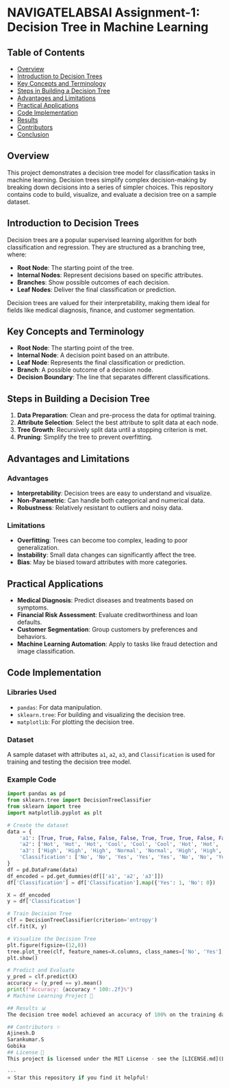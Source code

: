 # NAVIGATELABSAI Assignment-1: Decision Tree in Machine Learning

## Table of Contents
- [Overview](#overview)
- [Introduction to Decision Trees](#introduction-to-decision-trees)
- [Key Concepts and Terminology](#key-concepts-and-terminology)
- [Steps in Building a Decision Tree](#steps-in-building-a-decision-tree)
- [Advantages and Limitations](#advantages-and-limitations)
- [Practical Applications](#practical-applications)
- [Code Implementation](#code-implementation)
- [Results](#results)
- [Contributors](#contributors)
- [Conclusion](#conclusion)

## Overview
This project demonstrates a decision tree model for classification tasks in machine learning. Decision trees simplify complex decision-making by breaking down decisions into a series of simpler choices. This repository contains code to build, visualize, and evaluate a decision tree on a sample dataset.

## Introduction to Decision Trees
Decision trees are a popular supervised learning algorithm for both classification and regression. They are structured as a branching tree, where:
- **Root Node**: The starting point of the tree.
- **Internal Nodes**: Represent decisions based on specific attributes.
- **Branches**: Show possible outcomes of each decision.
- **Leaf Nodes**: Deliver the final classification or prediction.

Decision trees are valued for their interpretability, making them ideal for fields like medical diagnosis, finance, and customer segmentation.

## Key Concepts and Terminology
- **Root Node**: The starting point of the tree.
- **Internal Node**: A decision point based on an attribute.
- **Leaf Node**: Represents the final classification or prediction.
- **Branch**: A possible outcome of a decision node.
- **Decision Boundary**: The line that separates different classifications.

## Steps in Building a Decision Tree
1. **Data Preparation**: Clean and pre-process the data for optimal training.
2. **Attribute Selection**: Select the best attribute to split data at each node.
3. **Tree Growth**: Recursively split data until a stopping criterion is met.
4. **Pruning**: Simplify the tree to prevent overfitting.

## Advantages and Limitations
### Advantages
- **Interpretability**: Decision trees are easy to understand and visualize.
- **Non-Parametric**: Can handle both categorical and numerical data.
- **Robustness**: Relatively resistant to outliers and noisy data.

### Limitations
- **Overfitting**: Trees can become too complex, leading to poor generalization.
- **Instability**: Small data changes can significantly affect the tree.
- **Bias**: May be biased toward attributes with more categories.

## Practical Applications
- **Medical Diagnosis**: Predict diseases and treatments based on symptoms.
- **Financial Risk Assessment**: Evaluate creditworthiness and loan defaults.
- **Customer Segmentation**: Group customers by preferences and behaviors.
- **Machine Learning Automation**: Apply to tasks like fraud detection and image classification.

## Code Implementation

### Libraries Used
- `pandas`: For data manipulation.
- `sklearn.tree`: For building and visualizing the decision tree.
- `matplotlib`: For plotting the decision tree.

### Dataset
A sample dataset with attributes `a1`, `a2`, `a3`, and `Classification` is used for training and testing the decision tree model.

### Example Code
```python
import pandas as pd
from sklearn.tree import DecisionTreeClassifier
from sklearn import tree
import matplotlib.pyplot as plt

# Create the dataset
data = {
    'a1': [True, True, False, False, False, True, True, True, False, False],
    'a2': ['Hot', 'Hot', 'Hot', 'Cool', 'Cool', 'Cool', 'Hot', 'Hot', 'Cool', 'Cool'],
    'a3': ['High', 'High', 'High', 'Normal', 'Normal', 'High', 'High', 'Normal', 'Normal', 'High'],
    'Classification': ['No', 'No', 'Yes', 'Yes', 'Yes', 'No', 'No', 'Yes', 'Yes', 'Yes']
}
df = pd.DataFrame(data)
df_encoded = pd.get_dummies(df[['a1', 'a2', 'a3']])
df['Classification'] = df['Classification'].map({'Yes': 1, 'No': 0})

X = df_encoded
y = df['Classification']

# Train Decision Tree
clf = DecisionTreeClassifier(criterion='entropy')
clf.fit(X, y)

# Visualize the Decision Tree
plt.figure(figsize=(12,8))
tree.plot_tree(clf, feature_names=X.columns, class_names=['No', 'Yes'], filled=True)
plt.show()

# Predict and Evaluate
y_pred = clf.predict(X)
accuracy = (y_pred == y).mean()
print(f"Accuracy: {accuracy * 100:.2f}%")
# Machine Learning Project 🤖

## Results 📊
The decision tree model achieved an accuracy of 100% on the training dataset, demonstrating that it correctly classified all instances. However, this may indicate overfitting, suggesting that further evaluation on a test set is recommended.

## Contributors ✨
Ajinesh.D
Sarankumar.S
Gobika
## License 📝
This project is licensed under the MIT License - see the [LICENSE.md](LICENSE.md) file for details

---
⭐ Star this repository if you find it helpful!
